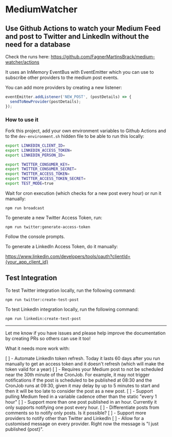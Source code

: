 # MediumWatcher
## Use Github Actions to watch your Medium Feed and post to Twitter and LinkedIn without the need for a database

Check the runs here: https://github.com/FagnerMartinsBrack/medium-watcher/actions

It uses an InMemory EventBus with EventEmitter which you can use to subscribe other providers to the medium post events.

You can add more providers by creating a new listener:

```javascript
eventEmitter.addListener('NEW_POST', (postDetails) => {
  sendToNewProvider(postDetails);
});
```

### How to use it

Fork this project, add your own environment variables to Github Actions and to the `dev-environment.sh` hidden file to be able to run this locally:

```sh
export LINKEDIN_CLIENT_ID=
export LINKEDIN_ACCESS_TOKEN=
export LINKEDIN_PERSON_ID=

export TWITTER_CONSUMER_KEY=
export TWITTER_CONSUMER_SECRET=
export TWITTER_ACCESS_TOKEN=
export TWITTER_ACCESS_TOKEN_SECRET=
export TEST_MODE=true
```

Wait for cron execution (which checks for a new post every hour) or run it manually:

```
npm run broadcast
```

To generate a new Twitter Access Token, run:

```
npm run twitter:generate-access-token
```

Follow the console prompts.

To generate a LinkedIn Access Token, do it manually:

https://www.linkedin.com/developers/tools/oauth?clientId={your_app_client_id}

## Test Integration

To test Twitter integration locally, run the following command:

```
npm run twitter:create-test-post
```

To test LinkedIn integration locally, run the following command:

```
npm run linkedin:create-test-post
```

----

Let me know if you have issues and please help improve the documentation by creating PRs so others can use it too!

What it needs more work with:

[ ] - Automate LinkedIn token refresh. Today it lasts 60 days after you run manually to get an access token and it doesn't refresh (which will make the token valid for a year)
[ ] - Requires your Medium post to not be scheduled near the 30th minute of the CronJob. For example, it may not trigger notifications if the post is scheduled to be published at 08:30 and the CronJob runs at 09:30, given it may delay by up to 5 minutes to start and then it will be too late to consider the post as a new post.
[ ] - Support pulling Medium feed in a variable cadence other than the static "every 1 hour"
[ ] - Support more than one post published in an hour. Currently it only supports notifying one post every hour.
[ ] - Differentiate posts from comments so to notify only posts. Is it possible?
[ ] - Support more providers to notify other than Twitter and LinkedIn
[ ] - Allow for a customised message on every provider. Right now the message is "I just published {post}".
